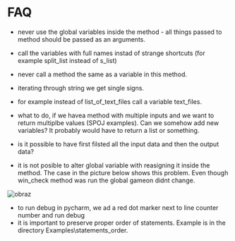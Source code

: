 # FAQ

* never use the global variables inside the method - all things passed to method should be passed as an arguments.

* call the variables with full names instad of strange shortcuts (for example split_list instead of s_list)

* never call a method the same as a variable in this method.

* iterating through string we get single signs.

* for example instead of list_of_text_files call a variable text_files.

* what to do, if we havea method with multiple inputs and we want to return multiplbe values (SPOJ examples). Can we somehow add new variables? It probably would have to return a list or something.

* is it possible to have first filsted all the input data and then the output data?



* it is not posible to alter global variable with reasigning it inside the method. The case in the picture below shows this problem. Even though win_check method was run the global gameon didnt change.


![obraz](https://user-images.githubusercontent.com/94200668/143718471-5e9bc86c-11cb-40f0-8a9a-cca7dfc3cdf8.png)

* to run debug in pycharm, we ad a red dot marker next to line counter number and run debug
* it is important to preserve proper order of statements. Example is in the directory Examples\statements_order.
